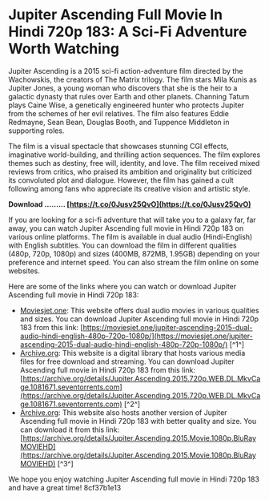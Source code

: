 
 
# Jupiter Ascending Full Movie In Hindi 720p 183: A Sci-Fi Adventure Worth Watching
 
Jupiter Ascending is a 2015 sci-fi action-adventure film directed by the Wachowskis, the creators of The Matrix trilogy. The film stars Mila Kunis as Jupiter Jones, a young woman who discovers that she is the heir to a galactic dynasty that rules over Earth and other planets. Channing Tatum plays Caine Wise, a genetically engineered hunter who protects Jupiter from the schemes of her evil relatives. The film also features Eddie Redmayne, Sean Bean, Douglas Booth, and Tuppence Middleton in supporting roles.
 
The film is a visual spectacle that showcases stunning CGI effects, imaginative world-building, and thrilling action sequences. The film explores themes such as destiny, free will, identity, and love. The film received mixed reviews from critics, who praised its ambition and originality but criticized its convoluted plot and dialogue. However, the film has gained a cult following among fans who appreciate its creative vision and artistic style.
 
**Download ……… [https://t.co/0Jusv25QvO](https://t.co/0Jusv25QvO)**


 
If you are looking for a sci-fi adventure that will take you to a galaxy far, far away, you can watch Jupiter Ascending full movie in Hindi 720p 183 on various online platforms. The film is available in dual audio (Hindi-English) with English subtitles. You can download the film in different qualities (480p, 720p, 1080p) and sizes (400MB, 872MB, 1.95GB) depending on your preference and internet speed. You can also stream the film online on some websites.
 
Here are some of the links where you can watch or download Jupiter Ascending full movie in Hindi 720p 183:
 
- [Moviesjet.one](https://moviesjet.one/jupiter-ascending-2015-dual-audio-hindi-english-480p-720p-1080p/): This website offers dual audio movies in various qualities and sizes. You can download Jupiter Ascending full movie in Hindi 720p 183 from this link: [https://moviesjet.one/jupiter-ascending-2015-dual-audio-hindi-english-480p-720p-1080p/](https://moviesjet.one/jupiter-ascending-2015-dual-audio-hindi-english-480p-720p-1080p/) [^1^]
- [Archive.org](https://archive.org/details/Jupiter.Ascending.2015.720p.WEB.DL.MkvCage.1081671.seventorrents.com): This website is a digital library that hosts various media files for free download and streaming. You can download Jupiter Ascending full movie in Hindi 720p 183 from this link: [https://archive.org/details/Jupiter.Ascending.2015.720p.WEB.DL.MkvCage.1081671.seventorrents.com](https://archive.org/details/Jupiter.Ascending.2015.720p.WEB.DL.MkvCage.1081671.seventorrents.com) [^2^]
- [Archive.org](https://archive.org/details/Jupiter.Ascending.2015.Movie.1080p.BluRayMOVIEHD): This website also hosts another version of Jupiter Ascending full movie in Hindi 720p 183 with better quality and size. You can download it from this link: [https://archive.org/details/Jupiter.Ascending.2015.Movie.1080p.BluRayMOVIEHD](https://archive.org/details/Jupiter.Ascending.2015.Movie.1080p.BluRayMOVIEHD) [^3^]

We hope you enjoy watching Jupiter Ascending full movie in Hindi 720p 183 and have a great time!
 8cf37b1e13
 
